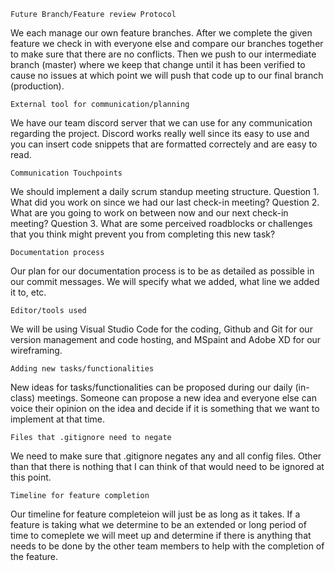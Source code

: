     Future Branch/Feature review Protocol
We each manage our own feature branches.  After we complete the given feature we check in with everyone else and compare our branches together to make sure that there are no conflicts.  Then we push to our intermediate branch (master) where we keep that change until it has been verified to cause no issues at which point we will push that code up to our final branch (production).
    
    External tool for communication/planning
We have our team discord server that we can use for any communication regarding the project.  Discord works really well since its easy to use and you can insert code snippets that are formatted correctely and are easy to read.

    Communication Touchpoints
We should implement a daily scrum standup meeting structure.
    Question 1.    What did you work on since we had our last check-in meeting?
    Question 2.    What are you going to work on between now and our next check-in meeting?
    Question 3.    What are some perceived roadblocks or challenges that you think might prevent you from completing this new task?
    
    Documentation process
Our plan for our documentation process is to be as detailed as possible in our commit messages.  We will specify what we added, what line we added it to, etc.

    Editor/tools used
We will be using Visual Studio Code for the coding, Github and Git for our version management and code hosting, and MSpaint and Adobe XD for our wireframing.

    Adding new tasks/functionalities
New ideas for tasks/functionalities can be proposed during our daily (in-class) meetings.  Someone can propose a new idea and everyone else can voice their opinion on the idea and decide if it is something that we want to implement at that time.

    Files that .gitignore need to negate
We need to make sure that .gitignore negates any and all config files.  Other than that there is nothing that I can think of that would need to be ignored at this point.

    Timeline for feature completion
Our timeline for feature completeion will just be as long as it takes.  If a feature is taking what we determine to be an extended or long period of time to comeplete we will meet up and determine if there is anything that needs to be done by the other team members to help with the completion of the feature.
